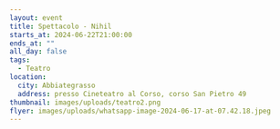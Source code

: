 ```yaml
---
layout: event
title: Spettacolo - Nihil
starts_at: 2024-06-22T21:00:00
ends_at: ""
all_day: false
tags:
  - Teatro
location:
  city: Abbiategrasso
  address: presso Cineteatro al Corso, corso San Pietro 49
thumbnail: images/uploads/teatro2.png
flyer: images/uploads/whatsapp-image-2024-06-17-at-07.42.18.jpeg
---
```

